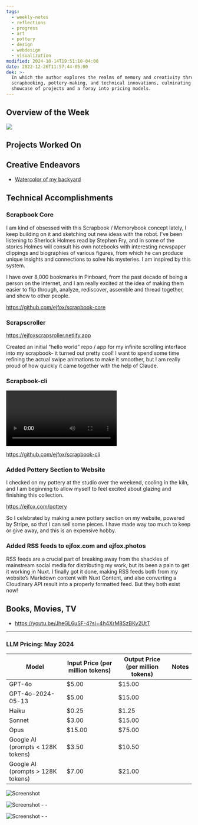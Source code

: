 ```yaml
---
tags:
  - weekly-notes
  - reflections
  - progress
  - art
  - pottery
  - design
  - webdesign
  - visualization
modified: 2024-10-14T19:51:10-04:00
date: 2022-12-26T11:57:44-05:00
dek: >-
  In which the author explores the realms of memory and creativity through
  scrapbooking, pottery-making, and technical innovations, culminating in a
  showcase of projects and a foray into pricing models.
---
```


##  Overview of the Week

![](http://res.cloudinary.com/ejf/image/upload/v1716878555/Screenshot_2024-05-28_at_2.42.22_AM.png)

## Projects Worked On


## Creative Endeavors

- [Watercolor of my backyard](https://www.are.na/block/28428610)


## Technical Accomplishments

### Scrapbook Core

I am kind of obsessed with this Scrapbook / Memorybook concept lately, I keep building on it and sketching out new ideas with the robot. I’ve been listening to Sherlock Holmes read by Stephen Fry, and in some of the stories Holmes will consult his own notebooks with interesting newspaper clippings and biographies of various figures, from which he can produce unique insights and connections to solve his mysteries. I am inspired by this system.

I have over 8,000 bookmarks in Pinboard, from the past decade of being a person on the internet, and I am really excited at the idea of making them easier to flip through, analyze, rediscover, assemble and thread together, and show to other people.

<https://github.com/ejfox/scrapbook-core>

### Scrapscroller

<https://ejfoxscrapsroller.netlify.app>

Created an initial “hello world” repo / app for my infinite scrolling interface into my scrapbook- it turned out pretty cool! I want to spend some time refining the actual swipe animations to make it smoother, but I am really proud of how quickly it came together with the help of Claude.

### Scrapbook-cli

![Scrapbook CLI - a command line interface to search and see a list of scraps - ](http://res.cloudinary.com/ejf/video/upload/v1717273831/Screen_Recording_2024-06-01_at_4.29.44_PM.mov)

<https://github.com/ejfox/scrapbook-cli>

### Added Pottery Section to Website

I checked on my pottery at the studio over the weekend, cooling in the kiln, and I am beginning to allow myself to feel excited about glazing and finishing this collection.

<https://ejfox.com/pottery>

So I celebrated by making a new pottery section on my website, powered by Stripe, so that I can sell some pieces. I have made way too much to keep or give away, and this is an expensive hobby.

### Added RSS feeds to ejfox.com and ejfox.photos

RSS feeds are a crucial part of breaking away from the shackles of mainstream social media for distributing my work, but its been a pain to get it working in Nuxt. I finally got it done, making RSS feeds both from my website’s Markdown content with Nuxt Content, and also converting a Cloudinary API result into a properly formatted feed. But they both exist now!

## Books, Movies, TV
- <https://youtu.be/JheGL6uSF-4?si=4h4XrM8SzBKy2UtT>

---

### LLM Pricing: May 2024

| Model                | Input Price (per million tokens) | Output Price (per million tokens) | Notes                                                |
|----------------------|----------------------------------|-----------------------------------|------------------------------------------------------|
| GPT-4o               | $5.00                            | $15.00                            |                                                      |
| GPT-4o-2024-05-13    | $5.00                            | $15.00                            |                                                      |
| Haiku                | $0.25                            | $1.25                             |        |
| Sonnet               | $3.00                            | $15.00                            |         |
| Opus                 | $15.00                           | $75.00                            |         |
| Google AI (prompts < 128K tokens)   | $3.50                            | $10.50                            |                                         |
| Google AI (prompts > 128K tokens)   | $7.00                            | $21.00                            |                                         |

![Screenshot](http://res.cloudinary.com/ejf/image/upload/v1717229300/Screenshot_2024-06-01_at_4.08.07_AM.png)

![Screenshot - - ](http://res.cloudinary.com/ejf/image/upload/v1717272100/Screenshot_2024-06-01_at_4.01.28_PM.png)

![Screenshot - - ](http://res.cloudinary.com/ejf/image/upload/v1717357922/Screenshot_2024-06-02_at_3.51.48_PM.png)
